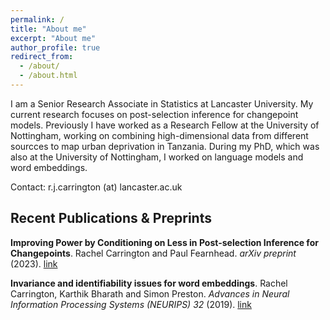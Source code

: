 ```yaml
---
permalink: /
title: "About me"
excerpt: "About me"
author_profile: true
redirect_from: 
  - /about/
  - /about.html
---
```


I am a Senior Research Associate in Statistics at Lancaster University. My current research focuses on post-selection inference for changepoint models. Previously I have worked as a Research Fellow at the University of Nottingham, working on combining high-dimensional data from different sourcces to map urban deprivation in Tanzania. During my PhD, which was also at the University of Nottingham, I worked on language models and word embeddings.

Contact: r.j.carrington (at) lancaster.ac.uk

## Recent Publications & Preprints

**Improving Power by Conditioning on Less in Post-selection Inference for Changepoints**. Rachel Carrington and Paul Fearnhead. *arXiv preprint* (2023).
[link](https://arxiv.org/pdf/2301.05636.pdf)

**Invariance and identifiability issues for word embeddings**. Rachel Carrington, Karthik Bharath and Simon Preston. *Advances in Neural Information Processing Systems (NEURIPS) 32* (2019).
[link](https://proceedings.neurips.cc/paper/2019/file/44885837c518b06e3f98b41ab8cedc0f-Paper.pdf)
